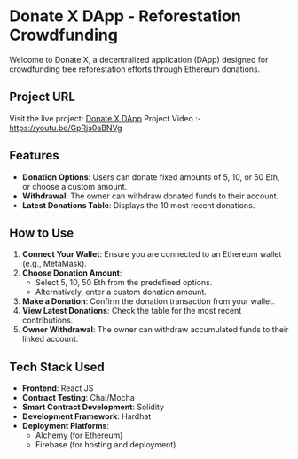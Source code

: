 # Donate X DApp - Reforestation Crowdfunding

Welcome to Donate X, a decentralized application (DApp) designed for crowdfunding tree reforestation efforts through Ethereum donations.

## Project URL

Visit the live project: [Donate X DApp](https://donation3-0.web.app/)
Project Video :- https://youtu.be/GpRjs0aBNVg

## Features

- **Donation Options**: Users can donate fixed amounts of 5, 10, or 50 Eth, or choose a custom amount.
- **Withdrawal**: The owner can withdraw donated funds to their account.
- **Latest Donations Table**: Displays the 10 most recent donations.

## How to Use

1. **Connect Your Wallet**: Ensure you are connected to an Ethereum wallet (e.g., MetaMask).
2. **Choose Donation Amount**:
   - Select 5, 10, 50 Eth from the predefined options.
   - Alternatively, enter a custom donation amount.
3. **Make a Donation**: Confirm the donation transaction from your wallet.
4. **View Latest Donations**: Check the table for the most recent contributions.
5. **Owner Withdrawal**: The owner can withdraw accumulated funds to their linked account.

## Tech Stack Used

- **Frontend**: React JS
- **Contract Testing**: Chai/Mocha
- **Smart Contract Development**: Solidity
- **Development Framework**: Hardhat
- **Deployment Platforms**:
  - Alchemy (for Ethereum)
  - Firebase (for hosting and deployment)


